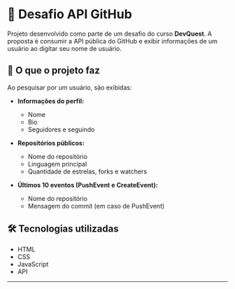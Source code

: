 # 📘 Desafio API GitHub

Projeto desenvolvido como parte de um desafio do curso **DevQuest**. A proposta é consumir a API pública do GitHub e exibir informações de um usuário ao digitar seu nome de usuário.

## 🔎 O que o projeto faz

Ao pesquisar por um usuário, são exibidas:

- **Informações do perfil:**
  - Nome
  - Bio
  - Seguidores e seguindo

- **Repositórios públicos:**
  - Nome do repositório
  - Linguagem principal
  - Quantidade de estrelas, forks e watchers

- **Últimos 10 eventos (PushEvent e CreateEvent):**
  - Nome do repositório
  - Mensagem do commit (em caso de PushEvent)

## 🛠 Tecnologias utilizadas

- HTML
- CSS
- JavaScript
- API

---
